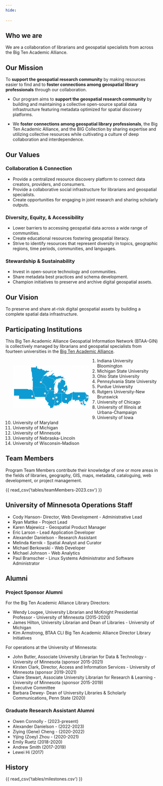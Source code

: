 ```yaml
---
hide:

---
```


## Who we are
We are a collaboration of librarians and geospatial specialists from across the Big Ten Academic Alliance.

## Our Mission
To **support the geospatial research community** by making resources easier to find and to **foster connections among geospatial library professionals** through our collaboration.

* Our program aims to **support the geospatial research community** by building and maintaining a collective open-source spatial data infrastructure featuring metadata optimized for spatial discovery platforms. 

* We **foster connections among geospatial library professionals**, the Big Ten Academic Alliance, and the BIG Collection by sharing expertise and utilizing collective resources while cultivating a culture of deep collaboration and interdependence.

## Our Values

### Collaboration & Connection
* Provide a centralized resource discovery platform to connect data creators, providers, and consumers.
* Provide a collaborative social infrastructure for librarians and geospatial specialists.
* Create opportunities for engaging in joint research and sharing scholarly outputs.

### Diversity, Equity, & Accessibility
* Lower barriers to accessing geospatial data across a wide range of communities.
* Create educational resources fostering geospatial literacy.
* Strive to identify resources that represent diversity in topics, geographic regions, time periods, communities, and languages.

### Stewardship & Sustainability
* Invest in open-source technology and communities.
* Share metadata best practices and schema development.
* Champion initiatives to preserve and archive digital geospatial assets.

## Our Vision
To preserve and share at-risk digital geospatial assets by building a complete spatial data infrastructure.



## Participating Institutions

This Big Ten Academic Alliance Geospatial Information Network (BTAA-GIN) is collectively managed by librarians and geospatial specialists from fourteen universities in the [Big Ten Academic Alliance](http://btaa.org). 

<img style="float: left; width:50%; margin: 25px" src="../images/institutions_2022.png">

1. Indiana University Bloomington
2. Michigan State University
3. Ohio State University
4. Pennsylvania State University
5. Purdue University
6. Rutgers University-New Brunswick
7. University of Chicago
8. University of Illinois at Urbana­-Champaign
9. University of Iowa
10. University of Maryland
11. University of Michigan
12. University of Minnesota
13. University of Nebraska-Lincoln
14. University of Wisconsin-­Madison

##  Team Members

Program Team Members contribute their knowledge of one or more areas in the fields of libraries, geography, GIS, maps, metadata, cataloguing, web development, or project management. 

{{ read_csv('tables/teamMembers-2023.csv') }}

## University of Minnesota Operations Staff

* Cody Hanson- Director, Web Development - Administrative Lead
* Ryan Mattke - Project Lead
* Karen Majewicz - Geospatial Product Manager
* Eric Larson - Lead Application Developer
* Alexander Danielson - Research Assistant
* Melinda Kernik - Spatial Analyst and Curator
* Michael Berkowski - Web Developer
* Michael Johnson - Web Analytics
* Paul Bramscher - Linux Systems Administrator and Software Administrator 

## Alumni

### Project Sponsor Alumni

For the Big Ten Academic Alliance Library Directors: 

* Wendy Lougee, University Librarian and McKnight Presidential Professor - University of Minnesota  (2015-2020)
* James Hilton, University Librarian and Dean of Libraries - University of Michigan
* Kim Armstrong, BTAA CLI Big Ten Academic Alliance Director Library Initiatives 

For operations at the University of Minnesota: 
* John Butler, Associate University Librarian for Data & Technology - University of Minnesota (sponsor 2015-2021)
* Kirsten Clark, Director, Access and Information Services - University of Minnesota (sponsor 2019-2021)
* Claire Stewart, Associate University Librarian for Research & Learning - University of Minnesota (sponsor 2015-2019)
* Executive Committee
* Barbara Dewey- Dean of University Libraries & Scholarly Communications, Penn State (2020)

### Graduate Research Assistant Alumni

* Owen Connolly - (2023-present)
* Alexander Danielson - (2022-2023)
* Ziying (Gene) Cheng - (2020-2022)
* Yijing (Zoey) Zhou - (2020-2021)
* Emily Ruetz (2018-2020)
* Andrew Smith (2017-2019)
* Lewei Hi (2017)


## History


{{ read_csv('tables/milestones.csv') }}